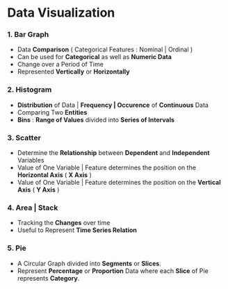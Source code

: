 # Data Visualization

### 1. Bar Graph
- Data **Comparison** ( Categorical Features : Nominal | Ordinal )
- Can be used for **Categorical** as well as **Numeric Data**
- Change over a Period of Time
- Represented **Vertically** or **Horizontally**

### 2. Histogram
- **Distribution** of Data | **Frequency | Occurence** of **Continuous** Data
- Comparing Two **Entities**
- **Bins** : **Range of Values** divided into **Series of Intervals**

### 3. Scatter 
- Determine the **Relationship** between **Dependent** and **Independent** Variables
- Value of One Variable | Feature determines the position on the **Horizontal Axis** ( **X Axis** )
- Value of One Variable | Feature determines the position on the **Vertical Axis** ( **Y Axis** )

### 4. Area | Stack
- Tracking the **Changes** over time
- Useful to Represent **Time Series Relation**

### 5. Pie 
- A Circular Graph divided into **Segments** or **Slices**.
- Represent **Percentage** or **Proportion** Data where each **Slice** of Pie represents **Category**.
